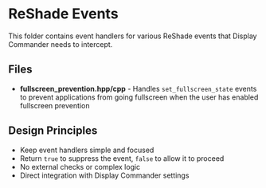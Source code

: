 # ReShade Events

This folder contains event handlers for various ReShade events that Display Commander needs to intercept.

## Files

- **fullscreen_prevention.hpp/cpp** - Handles `set_fullscreen_state` events to prevent applications from going fullscreen when the user has enabled fullscreen prevention

## Design Principles

- Keep event handlers simple and focused
- Return `true` to suppress the event, `false` to allow it to proceed
- No external checks or complex logic
- Direct integration with Display Commander settings
